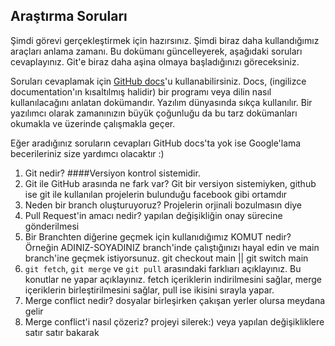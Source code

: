 ## Araştırma Soruları

Şimdi görevi gerçekleştirmek için hazırsınız. Şimdi biraz daha kullandığımız araçları anlama zamanı. Bu dokümanı güncelleyerek, aşağıdaki soruları cevaplayınız. Git'e biraz daha aşina olmaya başladığınızı göreceksiniz. 

Soruları cevaplamak için [GitHub docs](https://docs.github.com/en)'u kullanabilirsiniz. Docs, (ingilizce documentation'ın kısaltılmış halidir) bir programı veya dilin nasıl kullanılacağını anlatan dokümandır. Yazılım dünyasında sıkça kullanılır. Bir yazılımcı olarak zamanınızın büyük çoğunluğu da bu tarz dokümanları okumakla ve üzerinde çalışmakla geçer.

Eğer aradığınız soruların cevapları GitHub docs'ta yok ise Google'lama becerileriniz size yardımcı olacaktır :)

1. Git nedir?
####Versiyon kontrol sistemidir.
2. Git ile GitHub arasında ne fark var?
	Git bir versiyon sistemiyken, github ise git ile kullanılan projelerin bulunduğu facebook gibi ortamdır
3. Neden bir branch oluşturuyoruz?
 	Projelerin orjinali bozulmasın diye
4. Pull Request'in amacı nedir?
	yapılan değişikliğin onay sürecine gönderilmesi
5. Bir Branchten diğerine geçmek için kullanıdığımız KOMUT nedir? Örneğin ADINIZ-SOYADINIZ branch'inde çalıştığınızı hayal edin ve main branch'ine geçmek istiyorsunuz.
	git checkout main || git switch main
6. `git fetch`, `git merge` ve `git pull` arasındaki farklıarı açıklayınız. Bu konutlar ne yapar açıklayınız.
	fetch içeriklerin indirilmesini sağlar,
	merge içeriklerin birleştirilmesini sağlar,
	pull ise ikisini sırayla yapar.
7. Merge conflict nedir?
	dosyalar birleşirken çakışan yerler olursa meydana gelir
8. Merge conflict'i nasıl çözeriz?
	projeyi silerek:) veya yapılan değişikliklere satır satır bakarak

